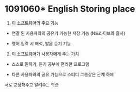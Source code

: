 # 1091060* English Storing place

  


1. 이 소프트웨어의 주요 기능

- 연결 된 사용자와의 공유가 가능한 저장 기능 (N드라이브와 흡사)

- 영어 입력 시 해석, 발음 듣기 기능

  


2. 이 소프트웨어가 사용자에게 주는 가치

- 스스로 말하기, 듣기 공부에 편리한 프로그램

- 다른 사용자와의 공유 기능으로 스터디 그룹같은 관계 하에 

서로 교정해주고 알려주는 학습

  
